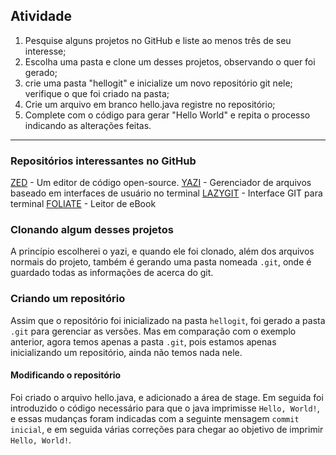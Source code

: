 ## **Atividade**

1. Pesquise alguns projetos no GitHub e liste ao menos três de seu interesse;
2. Escolha uma pasta e clone um desses projetos, observando o quer foi gerado;
3. crie uma pasta "hellogit" e inicialize um novo repositório git nele; verifique o que foi criado na pasta;
4. Crie um arquivo em branco hello.java registre no repositório;
5. Complete com o código para gerar "Hello World" e repita o processo indicando as alterações feitas.

---
### **Repositórios interessantes no GitHub**

[ZED](https://github.com/zed-industries/zed) - Um editor de código open-source.
[YAZI](https://github.com/sxyazi/yazi) - Gerenciador de arquivos baseado em interfaces de usuário no terminal
[LAZYGIT](https://github.com/jesseduffield/lazygit) - Interface GIT para terminal
[FOLIATE](https://github.com/johnfactotum/foliate) - Leitor de eBook

### **Clonando algum desses projetos**

A princípio escolherei o yazi, e quando ele foi clonado, além dos arquivos normais do projeto, também é gerando uma pasta nomeada `.git`, onde é guardado todas as informações de acerca do git.

### **Criando um repositório**

Assim que o repositório foi inicializado na pasta `hellogit`, foi gerado a pasta `.git` para gerenciar as versões. Mas em comparação com o exemplo anterior, agora temos apenas a pasta `.git`, pois estamos apenas inicializando um repositório, ainda não temos nada nele.

#### **Modificando o repositório**

Foi criado o arquivo hello.java, e adicionado a área de stage.
Em seguida foi introduzido o código necessário para que o java imprimisse `Hello, World!`, e essas mudanças foram indicadas com a seguinte mensagem `commit inicial`, e em seguida várias correções para chegar ao objetivo de imprimir `Hello, World!`.